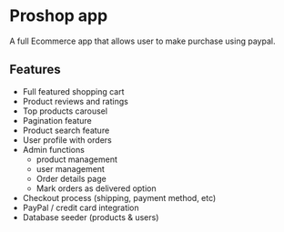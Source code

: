 # Proshop app

A full Ecommerce app that allows user to make purchase using paypal.

## Features

- Full featured shopping cart
- Product reviews and ratings
- Top products carousel
- Pagination feature
- Product search feature
- User profile with orders
- Admin functions
  - product management
  - user management
  - Order details page
  - Mark orders as delivered option
- Checkout process (shipping, payment method, etc)
- PayPal / credit card integration
- Database seeder (products & users)
